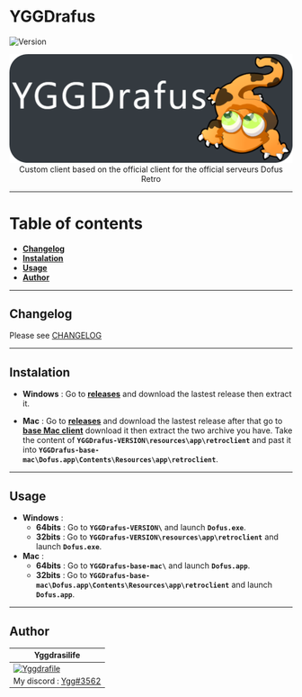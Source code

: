 # YGGDrafus
![Version](https://img.shields.io/badge/Version-2.1.6.1-green.svg)

<p align="center"><img src="logo-YGGDrafus.png"><br>Custom client based on the official client for the official serveurs Dofus Retro</p>

---

# Table of contents
- **[Changelog](#changelog)**
- **[Instalation](#instalation)**
- **[Usage](#usage)**
- **[Author](#author)**

---

## Changelog
Please see [CHANGELOG](CHANGELOG.md)

---

## Instalation
- **Windows** : Go to **[releases](../../releases/tag/v2.1.6.1)** and download the lastest release then extract it.

- **Mac** : Go to **[releases](../../releases/tag/v2.1.6.1)** and download the lastest release after that go to **[base Mac client](https://drive.google.com/uc?id=10RfU1tkRCqvq8Ny6tQ5gFpkUWtXb4H06&export=download)** download it then extract the two archive you have. Take the content of **`YGGDrafus-VERSION\resources\app\retroclient`** and past it into **`YGGDrafus-base-mac\Dofus.app\Contents\Resources\app\retroclient`**.

---

## Usage
- **Windows** :
  - **64bits** : Go to **`YGGDrafus-VERSION\`** and launch **`Dofus.exe`**.
  - **32bits** : Go to **`YGGDrafus-VERSION\resources\app\retroclient`** and launch **`Dofus.exe`**.
- **Mac** : 
  - **64bits** : Go to **`YGGDrafus-base-mac\`** and launch **`Dofus.app`**.
  - **32bits** : Go to **`YGGDrafus-base-mac\Dofus.app\Contents\Resources\app\retroclient`** and launch **`Dofus.app`**.
 
 ---
 
 ## Author
| **Yggdrasilife** |
| --- |
| [![Yggdrafile](https://avatars2.githubusercontent.com/u/32265676)](https://github.com/https://github.com/Yggdrasilife) |
|My discord : [Ygg#3562](https://discord.gg/ekxeszm) |
